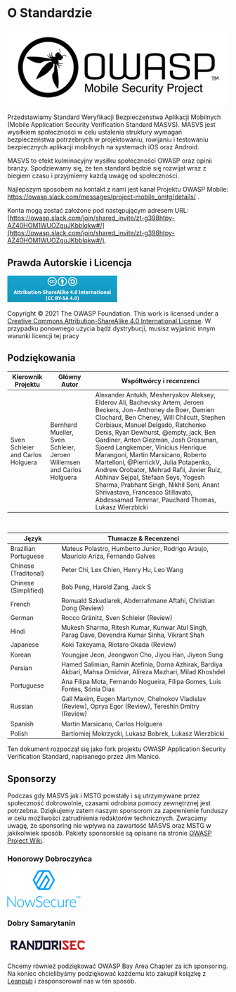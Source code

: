# O Standardzie

![OWASP Logo](images/OWASP_logo.png)


Przedstawiamy Standard Weryfikacji Bezpieczeństwa Aplikacji Mobilnych (Mobile Application Security Verification Standard MASVS).
MASVS jest wysiłkiem społeczności w celu ustalenia struktury wymagań bezpieczeństwa potrzebnych w projektowaniu, rowijaniu i testowaniu bezpiecznych aplikacji mobilnych na systemach iOS oraz Android.

MASVS to efekt kulminacyjny wysiłku społeczności OWASP oraz opinii branży. Spodziewamy się, że ten standard będzie się rozwijał wraz z biegiem czasu i przyjmiemy każdą uwagę od społeczności. 

Najlepszym sposobem na kontakt z nami jest kanał Projektu OWASP Mobile: <https://owasp.slack.com/messages/project-mobile_omtg/details/> .


Konta mogą zostać założone pod następującym adresem URL: [https://owasp.slack.com/join/shared_invite/zt-g398htpy-AZ40HOM1WUOZguJKbblqkw#/](https://owasp.slack.com/join/shared_invite/zt-g398htpy-AZ40HOM1WUOZguJKbblqkw#/).

## Prawda Autorskie i Licencja

[![Creative Commons License](images/CC-license.png)](https://creativecommons.org/licenses/by-sa/4.0/)

Copyright © 2021 The OWASP Foundation. This work is licensed under a [Creative Commons Attribution-ShareAlike 4.0 International License](https://creativecommons.org/licenses/by-sa/4.0/). W przypadku ponownego użycia bądź dystrybucji, musisz wyjaśnić innym warunki licencji tej pracy

<!-- \pagebreak -->

## Podziękowania

| Kierownik Projektu | Główny Autor | Współtwórcy i recenzenci
| ------- | --- | ----------------- |
| Sven Schleier and Carlos Holguera | Bernhard Mueller, Sven Schleier, Jeroen Willemsen and Carlos Holguera | Alexander Antukh, Mesheryakov Aleksey, Elderov Ali, Bachevsky Artem, Jeroen Beckers, Jon-Anthoney de Boer, Damien Clochard, Ben Cheney, Will Chilcutt, Stephen Corbiaux, Manuel Delgado, Ratchenko Denis, Ryan Dewhurst, @empty_jack, Ben Gardiner, Anton Glezman, Josh Grossman, Sjoerd Langkemper, Vinícius Henrique Marangoni, Martin Marsicano, Roberto Martelloni, @PierrickV, Julia Potapenko, Andrew Orobator, Mehrad Rafii, Javier Ruiz, Abhinav Sejpal, Stefaan Seys, Yogesh Sharma, Prabhant Singh, Nikhil Soni, Anant Shrivastava, Francesco Stillavato, Abdessamad Temmar, Pauchard Thomas, Lukasz Wierzbicki |

<br/>

| Język | Tłumacze & Recenzenci |
| --------------- | ------------------------------------------------------------ |
| Brazilian Portuguese | Mateus Polastro, Humberto Junior, Rodrigo Araujo, Maurício Ariza, Fernando Galves |
| Chinese (Traditonal) | Peter Chi, Lex Chien, Henry Hu, Leo Wang |
| Chinese (Simplified) | Bob Peng, Harold Zang, Jack S |
| French | Romuald Szkudlarek, Abderrahmane Aftahi, Christian Dong (Review) |
| German | Rocco Gränitz, Sven Schleier (Review) |
| Hindi | Mukesh Sharma, Ritesh Kumar, Kunwar Atul Singh, Parag Dave, Devendra Kumar Sinha, Vikrant Shah |
| Japanese | Koki Takeyama, Riotaro Okada (Review) |
| Korean | Youngjae Jeon, Jeongwon Cho, Jiyou Han, Jiyeon Sung |
| Persian | Hamed Salimian, Ramin Atefinia, Dorna Azhirak, Bardiya Akbari, Mahsa Omidvar, Alireza Mazhari, Milad Khoshdel |
| Portuguese | Ana Filipa Mota, Fernando Nogueira, Filipa Gomes, Luis Fontes, Sónia Dias|
| Russian | Gall Maxim, Eugen Martynov, Chelnokov Vladislav (Review), Oprya Egor (Review), Tereshin Dmitry (Review) |
| Spanish | Martin Marsicano, Carlos Holguera |
| Polish | Bartlomiej Mokrzycki, Lukasz Bobrek, Lukasz Wierzbicki |

Ten dokument rozpoczął się jako fork projektu OWASP Application Security Verification Standard, napisanego przez Jim Manico.

## Sponsorzy

Podczas gdy MASVS jak i MSTG powstały i są utrzymywane przez społeczność dobrowolnie, czasami odrobina pomocy zewnętrznej jest potrzebna. Dziękujemy zatem naszym sponsorom za zapewnienie funduszy w celu możliwości zatrudnienia redaktorów technicznych. Zwracamy uwagę, że sponsoring nie wpływa na zawartość MASVS oraz MSTG w jakikolwiek sposób.
Pakiety sponsorskie są opisane na stronie [OWASP Project Wiki](https://owasp.org/www-project-mobile-security-testing-guide/#div-sponsorship "OWASP Mobile Security Testing Guide Sponsorship Packages").

### Honorowy Dobroczyńca

[![NowSecure](images/NowSecure_logo.png)](https://www.nowsecure.com/)

### Dobry Samarytanin

[![Randorisec](images/Randorisec_logo.png)](https://www.randorisec.fr/)

Chcemy również podziękować OWASP Bay Area Chapter za ich sponsoring. Na koniec chcielibyśmy podziękować każdemu kto zakupił ksiązkę z [Leanpub](https://leanpub.com/mobile-security-testing-guide) i zasponsorował nas w ten sposób.
